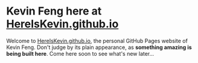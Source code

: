 # Kevin Feng here at [HereIsKevin.github.io](https://hereiskevin.github.io)
Welcome to [HereIsKevin.github.io](https://hereiskevin.github.io), the personal GitHub Pages website of Kevin Feng. Don't judge by its plain appearance, as **something amazing is being built here**. Come here soon to see what's new later...
